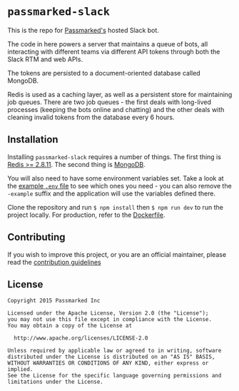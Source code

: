 # `passmarked-slack`

This is the repo for [Passmarked's](http://passmarked.com) hosted Slack bot.

The code in here powers a server that maintains a queue of bots, all interacting
with different teams via different API tokens through both the Slack RTM and
web APIs.

The tokens are persisted to a document-oriented database called MongoDB.

Redis is used as a caching layer, as well as a persistent store for maintaining
job queues. There are two job queues - the first deals with long-lived processes
(keeping the bots online and chatting) and the other deals with cleaning invalid
tokens from the database every 6 hours.

## Installation

Installing `passmarked-slack` requires a number of things. The first thing is
[Redis >= 2.8.11](http://redis.io/download). The second thing is
[MongoDB](https://www.mongodb.org/downloads).

You will also need to have some environment variables set. Take a look at the
[example `.env` file](.env-example) to see which ones you need - you can also
remove the `-example` suffix and the application will use the variables defined
there.

Clone the repository and run `$ npm install` then `$ npm run dev` to run
the project locally. For production, refer to the [Dockerfile](Dockerfile).

## Contributing

If you wish to improve this project, or you are an official maintainer,
please read the [contribution guidelines](contributing.md)

## License

```
Copyright 2015 Passmarked Inc

Licensed under the Apache License, Version 2.0 (the "License");
you may not use this file except in compliance with the License.
You may obtain a copy of the License at

  http://www.apache.org/licenses/LICENSE-2.0

Unless required by applicable law or agreed to in writing, software
distributed under the License is distributed on an "AS IS" BASIS,
WITHOUT WARRANTIES OR CONDITIONS OF ANY KIND, either express or implied.
See the License for the specific language governing permissions and
limitations under the License.
```
